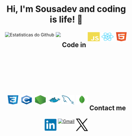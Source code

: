 <div align="center" style="display: flex; width: 400px; align-itens: center; justify-content: center; gap: .3rem; flex-wrap: wrap">
    
<h1>Hi, I'm Sousadev and coding is life! 👋</h1>

<img align="center" src="https://github-readme-stats.vercel.app/api?username=diegolts7&show_icons=true&theme=github_dark&layout=compact" alt="Estatisticas do Github" height="200px"/>

<img align="center" src="https://github-readme-stats.vercel.app/api/top-langs?username=diegolts7&show_icons=true&theme=github_dark&layout=compact" height="200px"/>

## Code in

<img align="center" height="30" width="40" alt="js-icon"  src="https://raw.githubusercontent.com/devicons/devicon/master/icons/javascript/javascript-plain.svg">
<img align="center" height="30" width="40" alt="react-icon" src="https://raw.githubusercontent.com/devicons/devicon/master/icons/react/react-original.svg">
<img align="center" height="30" width="40" alt="html-icon" src="https://raw.githubusercontent.com/devicons/devicon/master/icons/html5/html5-original.svg">
<img align="center" height="30" width="40" alt="css-icon" src="https://raw.githubusercontent.com/devicons/devicon/master/icons/css3/css3-original.svg">
<img align="center" height="30" width="40" alt="c-icon" src="https://raw.githubusercontent.com/devicons/devicon/master/icons/c/c-original.svg">
<img align="center" height="30" width="40" alt="nodejs-icon" src="https://raw.githubusercontent.com/devicons/devicon/master/icons/nodejs/nodejs-original.svg">
<img align="center" height="30" width="40" alt="nodejs-icon" src="https://raw.githubusercontent.com/devicons/devicon/master/icons/docker/docker-original.svg">
<img align="center" height="30" width="40" alt="nodejs-icon" src="https://raw.githubusercontent.com/devicons/devicon/master/icons/mysql/mysql-original.svg">
<img align="center" height="30" width="40" alt="nodejs-icon" src="https://raw.githubusercontent.com/devicons/devicon/master/icons/mongodb/mongodb-original.svg">

## Contact me

<a href="https://www.linkedin.com/in/diego-sousa-972555221/" target="_blank">
    <img  src="https://raw.githubusercontent.com/devicons/devicon/master/icons/linkedin/linkedin-original.svg" alt="LinkedIn" width="40" height="40"/>
  </a>
  <a href="mailto:diego7lts7@gmail.com" target="_blank">
    <img src="https://upload.wikimedia.org/wikipedia/commons/4/4e/Gmail_Icon.png" alt="Gmail" width="40" height="40"/>
  </a>
  <a href="https://twitter.com/DiegoXlts" target="_blank">
    <img src="https://raw.githubusercontent.com/devicons/devicon/master/icons/twitter/twitter-original.svg" alt="Twitter" width="40" height="40" style="background-color: white"/>
  </a>

</div>

</div>

